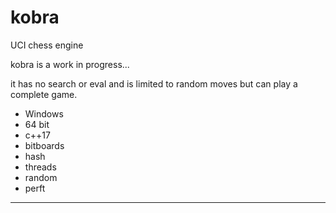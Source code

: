 # kobra

UCI chess engine

kobra is a work in progress...

it has no search or eval and is limited to random moves but can play a complete game.

- Windows
- 64 bit
- c++17
- bitboards
- hash
- threads
- random
- perft
---------




